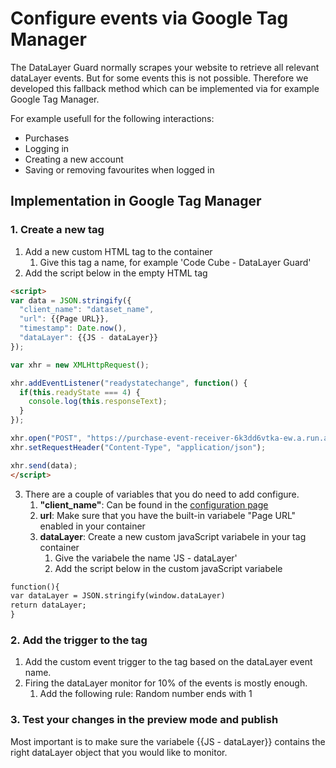 # Configure events via Google Tag Manager

The DataLayer Guard normally scrapes your website to retrieve all relevant dataLayer events. But for some events this is not possible. Therefore we developed this fallback method which can be implemented via for example Google Tag Manager.

For example usefull for the following interactions:
- Purchases
- Logging in
- Creating a new account
- Saving or removing favourites when logged in

## Implementation in Google Tag Manager

### 1. Create a new tag 

1. Add a new custom HTML tag to the container
    1. Give this tag a name, for example 'Code Cube - DataLayer Guard'
2. Add the script below in the empty HTML tag

```html
<script>
var data = JSON.stringify({
  "client_name": "dataset_name",
  "url": {{Page URL}},
  "timestamp": Date.now(),
  "dataLayer": {{JS - dataLayer}}
});

var xhr = new XMLHttpRequest();

xhr.addEventListener("readystatechange", function() {
  if(this.readyState === 4) {
    console.log(this.responseText);
  }
});

xhr.open("POST", "https://purchase-event-receiver-6k3dd6vtka-ew.a.run.app/");
xhr.setRequestHeader("Content-Type", "application/json");

xhr.send(data);
</script> 

```
3. There are a couple of variables that you do need to add configure.
    1. **"client_name"**: Can be found in the [configuration page](https://portal.code-cube.io/datalayer_guard_config)
    2. **url**: Make sure that you have the built-in variabele "Page URL" enabled in your container
    3. **dataLayer**: Create a new custom javaScript variabele in your tag container
        1. Give the variabele the name 'JS - dataLayer'
        2. Add the script below in the custom javaScript variabele
       
 ```html
function(){
var dataLayer = JSON.stringify(window.dataLayer)
return dataLayer;
 }

 ```

### 2. Add the trigger to the tag
1. Add the custom event trigger to the tag based on the dataLayer event name.
2. Firing the dataLayer monitor for 10% of the events is mostly enough.
    1. Add the following rule: Random number ends with 1

### 3. Test your changes in the preview mode and publish
Most important is to make sure the variabele {{JS - dataLayer}} contains the right dataLayer object that you would like to monitor.
